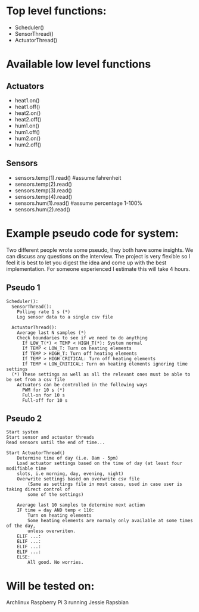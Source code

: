 # Top level functions:
* Scheduler()
* SensorThread()
* ActuatorThread()

# Available low level functions
## Actuators
* heat1.on()
* heat1.off()
* heat2.on()
* heat2.off()
* hum1.on()
* hum1.off()
* hum2.on()
* hum2.off()
 
## Sensors
* sensors.temp(1).read() #assume fahrenheit
* sensors.temp(2).read()
* sensors.temp(3).read()
* sensors.temp(4).read()
* sensors.hum(1).read() #assume percentage 1-100%
* sensors.hum(2).read()

# Example pseudo code for system:
Two different people wrote some pseudo, they both have some insights. We can discuss any questions on the interview. The project is very flexible so I feel it is best to let you digest the idea and come up with the best implementation. For someone experienced I estimate this will take 4 hours.
## Pseudo 1
~~~~
Scheduler():
  SensorThread():
    Polling rate 1 s (*)
    Log sensor data to a single csv file
  
  ActuatorThread():
    Average last N samples (*)
    Check boundaries to see if we need to do anything
      If LOW_T(*) < TEMP < HIGH_T(*): System normal
      If TEMP < LOW_T: Turn on heating elements
      If TEMP > HIGH_T: Turn off heating elements
      If TEMP > HIGH_CRITICAL: Turn off heating elements
      If TEMP < LOW_CRITICAL: Turn on heating elements ignoring time settings
  (*) These settings as well as all the relevant ones must be able to be set from a csv file
    Actuators can be controlled in the following ways
      PWM for 10 s (*)
      Full-on for 10 s
      Full-off for 10 s
~~~~

## Pseudo 2

~~~~
Start system
Start sensor and actuator threads
Read sensors until the end of time...

Start ActuatorThread()
    Determine time of day (i.e. 8am - 5pm)
    Load actuator settings based on the time of day (at least four modifiable time
    slots, i.e morning, day, evening, night)
    Overwrite settings based on overwrite csv file
        (Same as settings file in most cases, used in case user is taking direct control of
        some of the settings)

    Average last 10 samples to determine next action
    IF time = day AND temp < 110:
        Turn on heating elements
        Some heating elements are normaly only available at some times of the day,
        unless overwriten.
    ELIF ...:
    ELIF ...:
    ELIF ...:
    ELIF ...:
    ELSE:
        All good. No worries.
~~~~

# Will be tested on:
Archlinux
Raspberry Pi 3 running Jessie Rapsbian
